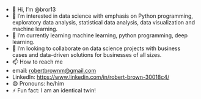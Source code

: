 - 👋 Hi, I’m @bror13
- 👀 I’m interested in data science with emphasis on Python programming, exploratory data analysis, statistical data analysis, data visualization and machine learning. 
- 🌱 I’m currently learning machine learning, python programming, deep learning. 
- 💞️ I’m looking to collaborate on data science projects with business cases and data-driven solutions for businesses of all sizes. 
- 📫 How to reach me
- email: robertbrownm@gmail.com
- LinkedIn: https://www.linkedin.com/in/robert-brown-30018c4/
- 😄 Pronouns: he/him
- ⚡ Fun fact: I am an identical twin!

<!---
bror13/bror13 is a ✨ special ✨ repository because its `README.md` (this file) appears on your GitHub profile.
You can click the Preview link to take a look at your changes.
--->

